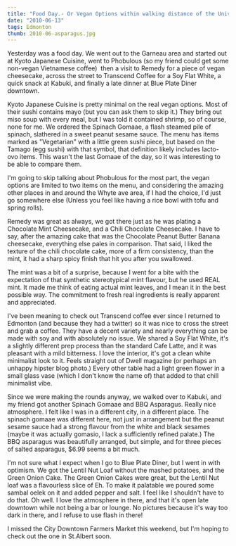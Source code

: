 ```yaml
---
title: "Food Day.- Or Vegan Options within walking distance of the University of Alberta"
date: "2010-06-13"
tags: Edmonton
thumb: 2010-06-asparagus.jpg
---
```


Yesterday was a food day. We went out to the Garneau area and started out at Kyoto Japanese Cuisine, went to Phobulous (so my friend could get some non-vegan Vietnamese coffee)  then a visit to Remedy for a piece of vegan cheesecake, across the street to Transcend Coffee for a Soy Flat White, a quick snack at Kabuki, and finally a late dinner at Blue Plate Diner downtown.  

Kyoto Japanese Cuisine is pretty minimal on the real vegan options. Most of their sushi contains mayo (but you can ask them to skip it.) They bring out miso soup with every meal, but I was told it contained shrimp, so of course, none for me. We ordered the Spinach Gomaae, a flash steamed pile of spinach, slathered in a sweet peanut sesame sauce. The menu has items marked as "Vegetarian" with a little green sushi piece, but based on the Tamago (egg sushi) with that symbol, that definition likely includes lacto-ovo items. This wasn't the last Gomaae of the day, so it was interesting to be able to compare them.  

I'm going to skip talking about Phobulous for the most part, the vegan options are limited to two items on the menu, and considering the amazing other places in and around the Whyte ave area, if I had the choice, I'd just go somewhere else (Unless you feel like having a rice bowl with tofu and spring rolls).

Remedy was great as always, we got there just as he was plating a Chocolate Mint Cheesecake, and a Chili Chocolate Cheesecake. I have to say, after the amazing cake that was the Chocolate Peanut Butter Banana cheesecake, everything else pales in comparison. That said, I liked the texture of the chili chocolate cake, more of a firm consistency, than the mint, it had a sharp spicy finish that hit you after you swallowed.

The mint was a bit of a surprise, because I went for a bite with the expectation of that synthetic stereotypical mint flavour, but he used REAL mint. It made me think of eating actual mint leaves, and I mean it in the best possible way. The commitment to fresh real ingredients is really apparent and appreciated.   

I've been meaning to check out Transcend coffee ever since I returned to Edmonton (and because they had a twitter) so it was nice to cross the street and grab a coffee. They have a decent variety and nearly everything can be made with soy and with absolutely no issue. We shared a Soy Flat White, it's a slightly different prep process than the standard Cafe Latte, and it was pleasant with a mild bitterness. I love the interior, it's got a clean white minimalist look to it. Feels straight out of Dwell magazine (or perhaps an unhappy hipster blog photo.) Every other table had a light green flower in a small glass vase (which I don't know the name of) that added to that chill minimalist vibe.  

Since we were making the rounds anyway, we walked over to Kabuki, and my friend got another Spinach Gomaae and BBQ Asparagus. Really nice atmosphere. I felt like I was in a different city, in a different place. The spinach gomaae was different here, not just in arrangement but the peanut sesame sauce had a strong flavour from the white and black sesames (maybe it was actually gomasio, I lack a sufficiently refined palate.) The BBQ asparagus was beautifully arranged, but simple, and for three pieces of salted asparagus, $6.99 seems a bit much.  

I'm not sure what I expect when I go to Blue Plate Diner, but I went in with optimism. We got the Lentil Nut Loaf without the mashed potatoes, and the Green Onion Cake. The Green Onion Cakes were great, but the Lentil Nut loaf was a flavourless slice of Eh. To make it palatable we poured some sambal oelek on it and added pepper and salt. I feel like I shouldn't have to do that. Oh well. I love the atmosphere in there, and that it's open late downtown while not being a bar or lounge. No pictures because it's way too dark in there, and I refuse to use flash in there!

I missed the City Downtown Farmers Market this weekend, but I'm hoping to check out the one in St.Albert soon.
